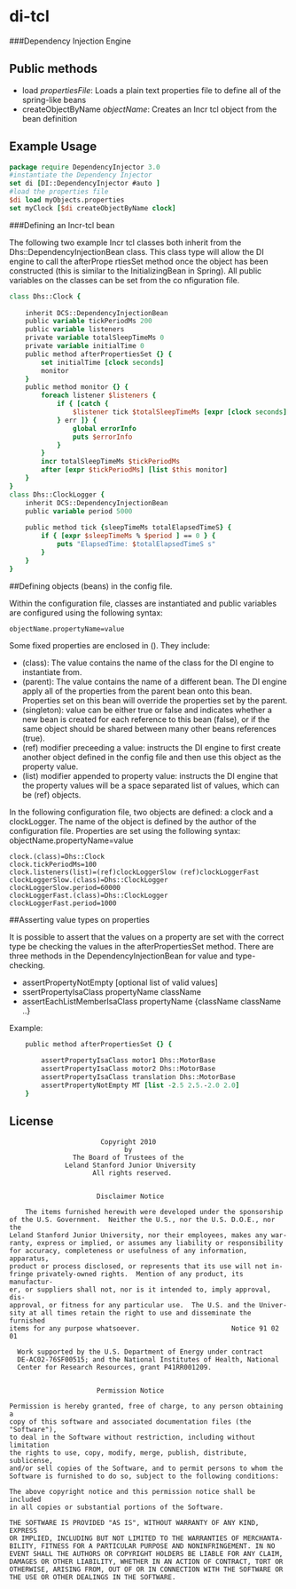 
di-tcl
===========


###Dependency Injection Engine

## Public methods
* load _propertiesFile_:  Loads a plain text properties file to define all of the spring-like beans
* createObjectByName _objectName_: Creates an Incr tcl object from the bean definition

## Example Usage

```tcl
package require DependencyInjector 3.0
#instantiate the Dependency Injector
set di [DI::DependencyInjector #auto ]
#load the properties file
$di load myObjects.properties
set myClock [$di createObjectByName clock]
```



###Defining an Incr-tcl bean

The following two example Incr tcl classes both inherit from the Dhs::DependencyInjectionBean class.  This class type will allow the DI engine to call the afterPrope
rtiesSet method once the object has been constructed (this is similar to the InitializingBean in Spring).  All public variables on the classes can be set from the co
nfiguration file.
 
```tcl
class Dhs::Clock {
 
    inherit DCS::DependencyInjectionBean
    public variable tickPeriodMs 200
    public variable listeners
    private variable totalSleepTimeMs 0
    private variable initialTime 0
    public method afterPropertiesSet {} {
        set initialTime [clock seconds]
        monitor
    }
    public method monitor {} {
        foreach listener $listeners {
            if { [catch {
                $listener tick $totalSleepTimeMs [expr [clock seconds] - $initialTime]
            } err ]} {
                global errorInfo
                puts $errorInfo
            }
        }
        incr totalSleepTimeMs $tickPeriodMs
        after [expr $tickPeriodMs] [list $this monitor]
    }
}
class Dhs::ClockLogger {
    inherit DCS::DependencyInjectionBean
    public variable period 5000
   
    public method tick {sleepTimeMs totalElapsedTimeS} {
        if { [expr $sleepTimeMs % $period ] == 0 } {
            puts "ElapsedTime: $totalElapsedTimeS s"
        }
    }
}
```

##Defining objects (beans) in the config file.
 
Within the configuration file, classes are instantiated and public variables are configured using the following syntax:

```
objectName.propertyName=value
```
 
 
Some fixed properties are enclosed in ().  They include:
 
* (class): The value contains the name of the class for the DI engine to instantiate from. 
* (parent): The value contains the name of a different bean.  The DI engine apply all of the properties from the parent bean onto this bean.  Properties set on this bean will override the properties set by the parent.
* (singleton): value can be either true or false and indicates whether a new bean is created for each reference to this bean (false), or if the same object should be shared between many other beans references (true).
* (ref) modifier preceeding a value: instructs the DI engine to first create another object defined in the config file and then use this object as the property value.
* (list) modifier appended to property value: instructs the DI engine that the property values will be a space separated list of values, which can be (ref) objects.
 
In the following configuration file, two objects are defined: a clock and a clockLogger.  The name of the object is defined by the author of the configuration file.  Properties are set using the following syntax: objectName.propertyName=value

```
clock.(class)=Dhs::Clock
clock.tickPeriodMs=100
clock.listeners(list)=(ref)clockLoggerSlow (ref)clockLoggerFast
clockLoggerSlow.(class)=Dhs::ClockLogger
clockLoggerSlow.period=60000
clockLoggerFast.(class)=Dhs::ClockLogger
clockLoggerFast.period=1000
```

##Asserting value types on properties
 
It is possible to assert that the values on a property are set with the correct type be checking the values in the afterPropertiesSet method.  There are three methods in the DependencyInjectionBean for value and type-checking.
 
* assertPropertyNotEmpty [optional list of valid values]
* ssertPropertyIsaClass propertyName className
* assertEachListMemberIsaClass propertyName {className className ..}
 
Example:

```Tcl
    public method afterPropertiesSet {} {
 
        assertPropertyIsaClass motor1 Dhs::MotorBase
        assertPropertyIsaClass motor2 Dhs::MotorBase
        assertPropertyIsaClass translation Dhs::MotorBase
        assertPropertyNotEmpty MT [list -2.5 2.5.-2.0 2.0]
    }
```





## License

                           Copyright 2010
                                 by
                    The Board of Trustees of the 
                  Leland Stanford Junior University
                         All rights reserved.
    
    
                          Disclaimer Notice
    
        The items furnished herewith were developed under the sponsorship
    of the U.S. Government.  Neither the U.S., nor the U.S. D.O.E., nor the
    Leland Stanford Junior University, nor their employees, makes any war-
    ranty, express or implied, or assumes any liability or responsibility
    for accuracy, completeness or usefulness of any information, apparatus,
    product or process disclosed, or represents that its use will not in-
    fringe privately-owned rights.  Mention of any product, its manufactur-
    er, or suppliers shall not, nor is it intended to, imply approval, dis-
    approval, or fitness for any particular use.  The U.S. and the Univer-
    sity at all times retain the right to use and disseminate the furnished
    items for any purpose whatsoever.                       Notice 91 02 01
    
      Work supported by the U.S. Department of Energy under contract
      DE-AC02-76SF00515; and the National Institutes of Health, National
      Center for Research Resources, grant P41RR001209. 
    
    
                          Permission Notice
    
    Permission is hereby granted, free of charge, to any person obtaining a
    copy of this software and associated documentation files (the "Software"),
    to deal in the Software without restriction, including without limitation
    the rights to use, copy, modify, merge, publish, distribute, sublicense,
    and/or sell copies of the Software, and to permit persons to whom the
    Software is furnished to do so, subject to the following conditions:
    
    The above copyright notice and this permission notice shall be included
    in all copies or substantial portions of the Software.
    
    THE SOFTWARE IS PROVIDED "AS IS", WITHOUT WARRANTY OF ANY KIND, EXPRESS
    OR IMPLIED, INCLUDING BUT NOT LIMITED TO THE WARRANTIES OF MERCHANTA-
    BILITY, FITNESS FOR A PARTICULAR PURPOSE AND NONINFRINGEMENT. IN NO
    EVENT SHALL THE AUTHORS OR COPYRIGHT HOLDERS BE LIABLE FOR ANY CLAIM,
    DAMAGES OR OTHER LIABILITY, WHETHER IN AN ACTION OF CONTRACT, TORT OR
    OTHERWISE, ARISING FROM, OUT OF OR IN CONNECTION WITH THE SOFTWARE OR
    THE USE OR OTHER DEALINGS IN THE SOFTWARE.


